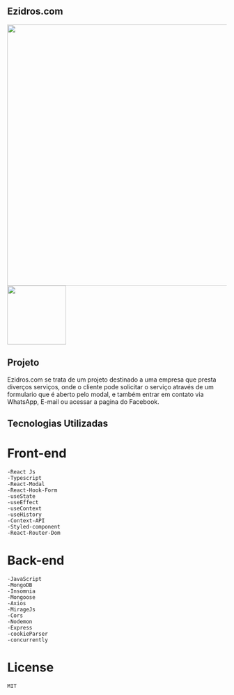 ## Ezidros.com

<div aling="center" display="flex">
    <img src="https://user-images.githubusercontent.com/80000943/124821986-bf4a7f00-df45-11eb-9f40-e44b58f0bf7e.jpeg" width="600px"/>
    <img src="https://user-images.githubusercontent.com/80000943/124822617-7f37cc00-df46-11eb-9080-de0c2bc8b421.jpeg" width="135px"/>
</div>


## Projeto

<p>
    Ezidros.com se trata de um projeto destinado a uma empresa que presta diverços serviços,
    onde o cliente pode solicitar o serviço através de um formulario que é aberto pelo modal,
    e também entrar em contato via WhatsApp, E-mail ou acessar a pagina do Facebook.
</p>

## Tecnologias Utilizadas

# Front-end
    -React Js
    -Typescript
    -React-Modal
    -React-Hook-Form
    -useState
    -useEffect
    -useContext
    -useHistory
    -Context-API
    -Styled-component
    -React-Router-Dom

# Back-end
    -JavaScript
    -MongoDB
    -Insomnia
    -Mongoose
    -Axios
    -MirageJs
    -Cors
    -Nodemon
    -Express
    -cookieParser
    -concurrently

# License
    MIT



